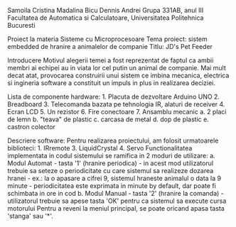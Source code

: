 Samoila Cristina Madalina
Bicu Dennis Andrei
Grupa 331AB, anul III
Facultatea de Automatica si Calculatoare, Universitatea Politehnica Bucuresti

Proiect la materia Sisteme cu Microprocesoare
Tema proiect: sistem embedded de hranire a animalelor de companie 
Titlu: JD's Pet Feeder


Introducere
	Motivul alegerii temei a fost reprezentat de faptul ca ambii membri ai echipei au in viata lor cel putin
un animal de companie. Mai mult decat atat, provocarea construirii unui sistem ce imbina mecanica, 
electrica si ingineria software a constituit un impuls in plus in realizarea deciziei.

Lista de componente hardware:
	1. Placuta de dezvoltare Arduino UNO
	2. Breadboard
	3. Telecomanda bazata pe tehnologia IR, alaturi de receiver
	4. Ecran LCD
	5. Un rezistor
	6. Fire conectoare
	7. Ansamblu mecanic
		a. 2 placi de lemn
		b. "teava" de plastic
		c. carcasa de metal
		d. dop de plastic
		e. castron colector

Descriere software:
	Pentru realizarea proiectului, am folosit urmatoarele biblioteci:
		1. IRremote
		3. LiquidCrystal
		4. Servo
	Functionalitatea implementata in codul sistemului se ramifica in 2 moduri de utilizare:
		a. Modul Automat - tasta '1' (hranire periodica)
			- in acest mod utilizatorul trebuie sa seteze o periodicitate cu care sistemul sa realizeze
			  dozarea hranei
			- ex.: la o apasare a cifrei 9, sistemul hraneste animalul o data la 9 minute
			- periodicitatea este exprimata in minute by default, dar poate fi schimbata in ore in cod
		b. Modul Manual - tasta '2' (hranire la comanda)
			- utilizatorul trebuie sa apese tasta 'OK' pentru ca sistemul sa execute cursa motorului
	Pentru a reveni la meniul principal, se poate oricand apasa tasta 'stanga' sau '*'.

